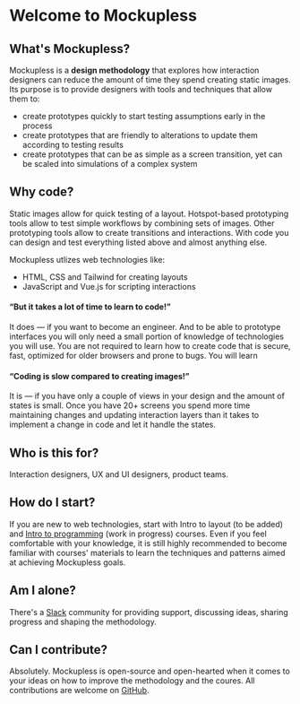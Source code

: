 # Welcome to Mockupless

## What's Mockupless?

Mockupless is a **design methodology** that explores how interaction designers can reduce the amount of time they spend creating static images. Its purpose is to provide designers with tools and techniques that allow them to:
- create prototypes quickly to start testing assumptions early in the process
- create prototypes that are friendly to alterations to update them according to testing results
- create prototypes that can be as simple as a screen transition, yet can be scaled into simulations of a complex system

<!-- The ultimate goal of Mockupless is to quickly create testable prototypes in a way that allows for easy adoption of changes and is s -->

## Why code?

Static images allow for quick testing of a layout. Hotspot-based prototyping tools allow to test simple workflows by combining sets of images. Other prototyping tools allow to create transitions and interactions. With code you can design and test everything listed above and almost anything else.

Mockupless utlizes web technologies like:
- HTML, CSS and Tailwind for creating layouts
- JavaScript and Vue.js for scripting interactions

#### “But it takes a lot of time to learn to code!”
It does — if you want to become an engineer. And to be able to prototype interfaces you will only need a small portion of knowledge of technologies you will use. You are not required to learn how to create code that is secure, fast, optimized for older browsers and prone to bugs. You will learn 

#### “Coding is slow compared to creating images!”
It is — if you have only a couple of views in your design and the amount of states is small. Once you have 20+ screens you spend more time maintaining changes and updating interaction layers than it takes to implement a change in code and let it handle the states.

## Who is this for?

Interaction designers, UX and UI designers, product teams.

## How do I start?

If you are new to web technologies, start with Intro to layout (to be added) and [Intro to programming](./../Courses/IntroToProgramming/) (work in progress) courses. Even if you feel comfortable with your knowledge, it is still highly recommended to become familiar with courses' materials to learn the techniques and patterns aimed at achieving Mockupless goals.

## Am I alone?

There's a [Slack](https://join.slack.com/t/mockupless/shared_invite/enQtNDg2NzE0MDc2MDk2LTY4YTFmM2ZlMjUxMjk2ZDYzZmQ4MTQzMjgzNDhmMjY3NTVjYTBhODYzZDI3MTllNDliZmNmZmQ2NTMxMmMyNzg) community for providing support, discussing ideas, sharing progress and shaping the methodology. 

## Can I contribute?

Absolutely. Mockupless is open-source and open-hearted when it comes to your ideas on how to improve the methodology and the coures. All contributions are welcome on [GitHub](https://github.com/andgordio/mockupless).